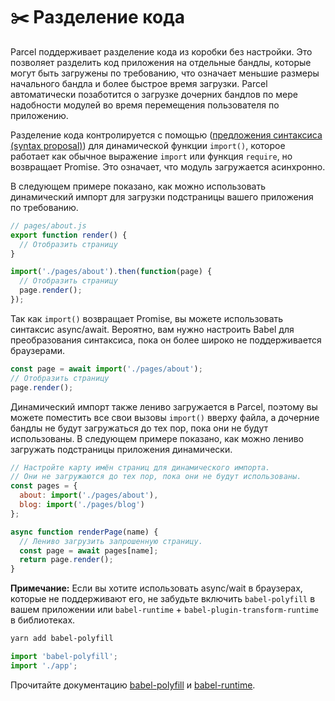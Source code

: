 # ✂️ Разделение кода

Parcel поддерживает разделение кода из коробки без настройки. Это позволяет разделить код приложения на отдельные бандлы, которые могут быть загружены по требованию, что означает меньшие размеры начального бандла и более быстрое время загрузки. Parcel автоматически позаботится о загрузке дочерних бандлов по мере надобности модулей во время перемещения пользователя по приложению.

Разделение кода контролируется с помощью ([предложения синтаксиса (syntax proposal)](https://github.com/tc39/proposal-dynamic-import)) для динамической функции `import()`, которое работает как обычное выражение `import` или функция `require`, но возвращает Promise. Это означает, что модуль загружается асинхронно.

В следующем примере показано, как можно использовать динамический импорт для загрузки подстраницы вашего приложения по требованию.

```javascript
// pages/about.js
export function render() {
  // Отобразить страницу
}
```

```javascript
import('./pages/about').then(function(page) {
  // Отобразить страницу
  page.render();
});
```

Так как `import()` возвращает Promise, вы можете использовать синтаксис async/await. Вероятно, вам нужно настроить Babel для преобразования синтаксиса, пока он более широко не поддерживается браузерами.

```javascript
const page = await import('./pages/about');
// Отобразить страницу
page.render();
```

Динамический импорт также лениво загружается в Parcel, поэтому вы можете поместить все свои вызовы `import()` вверху файла, а дочерние бандлы не будут загружаться до тех пор, пока они не будут использованы. В следующем примере показано, как можно лениво загружать подстраницы приложения динамически.

```javascript
// Настройте карту имён страниц для динамического импорта.
// Они не загружаются до тех пор, пока они не будут использованы.
const pages = {
  about: import('./pages/about'),
  blog: import('./pages/blog')
};

async function renderPage(name) {
  // Лениво загрузить запрошенную страницу.
  const page = await pages[name];
  return page.render();
}
```

**Примечание:** Если вы хотите использовать async/wait в браузерах, которые не поддерживают его, не забудьте включить `babel-polyfill` в вашем приложении или `babel-runtime` + `babel-plugin-transform-runtime` в библиотеках.

```bash
yarn add babel-polyfill
```

```javascript
import 'babel-polyfill';
import './app';
```

Прочитайте документацию [babel-polyfill](http://babeljs.io/docs/usage/polyfill) и [babel-runtime](http://babeljs.io/docs/plugins/transform-runtime).
